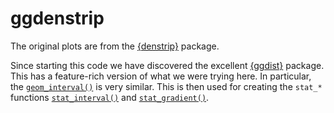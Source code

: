 # ggdenstrip

The original plots are from the [{denstrip}](https://cran.r-project.org/web/packages/denstrip/index.html) package.

Since starting this code we have discovered the excellent [{ggdist}](https://mjskay.github.io/ggdist/index.html) package.
This has a feature-rich version of what we were trying here. In particular, the [`geom_interval()`](https://mjskay.github.io/ggdist/reference/geom_interval.html) is very similar.
This is then used for creating the `stat_*` functions [`stat_interval()`](https://mjskay.github.io/ggdist/reference/stat_interval.html) and [`stat_gradient()`](https://mjskay.github.io/ggdist/reference/stat_gradientinterval.html).



